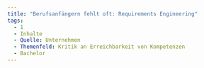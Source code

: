 ```yaml
---
title: "Berufsanfängern fehlt oft: Requirements Engineering"
tags:
  - 1
  - Inhalte
  - Quelle: Unternehmen
  - Themenfeld: Kritik an Erreichbarkeit von Kompetenzen
  - Bachelor
---
```

